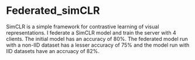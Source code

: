 # Federated_simCLR
 SimCLR is a simple framework for contrastive learning of visual representations.
 I federate a SimCLR model and train the server with 4 clients.
 The initial model has an accuracy of 80%.
 The federated model run with a non-IID dataset has a lesser accuracy of 75% and the model run with IID datasets have an accruacy of 82%.
